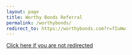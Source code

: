```yaml
---
layout: page
title: Worthy Bonds Referral
permalink: /worthybonds/
redirect_to: https://worthybonds.com?r=fIuWw
---
```


[Click here if you are not redirected](https://worthybonds.com?r=fIuWw)
